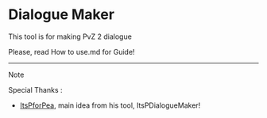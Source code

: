 # Dialogue Maker

This tool is for making PvZ 2 dialogue

Please, read How to use.md for Guide!

------

Note

Special Thanks :  
- [ItsPforPea](https://www.youtube.com/c/ItsPForPea), main idea from his tool, ItsPDialogueMaker!
